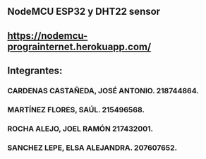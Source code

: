 ## NodeMCU ESP32 y DHT22 sensor
## https://nodemcu-prograinternet.herokuapp.com/

## Integrantes:
### CARDENAS CASTAÑEDA, JOSÉ ANTONIO. 218744864.
### MARTÍNEZ FLORES, SAÚL. 215496568.
### ROCHA ALEJO, JOEL RAMÓN 217432001.
### SANCHEZ LEPE, ELSA ALEJANDRA. 207607652.
